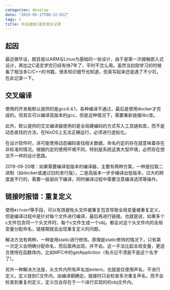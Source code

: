 ```yaml
---
categories: develop
date: "2019-05-17T08:32:01Z"
tags: C
title: 毕设遇到C语言相关记录
---
```


## 起因

最近做毕设，题目是以ARM与Linux为基础的一些设计，由于是第一次接触嵌入式设计，再加之C语言学完已经有快7年了，平时不怎么用。虽然当初刚学习的时候看了相当多C/C++的书籍，很多知识细节也知道，但真写起来还是遇了不少坑，在此记录一下。

<!--more-->

## 交叉编译

使用的开发板默认提供的是gcc4.4.1，各种编译不通过，最后是使用docker才完成的。但其实可以编译高版本的gcc，但是这种情况下，需要重新链接libc库。

此外，默认提供的交叉编译器使用的是全局硬编码的方式写入工具链和库，而不是动态查找的方法，在NixOS上无法正确运行，必须进行虚拟化。

在设计软件时，进可能使用动态编码查找相关数据，命名约定的存在就意味着存在非标准的情况。根据约定的使用环境不同，特别是系统这类大型环境，必然存在想法不一样的设计思路。

2019-09-20增：如果需要编译低版本的编译器，主要有两种方案，一种是拉取二进制（如docker或通过旧的发行版），二是高版本一步步编译出低版本，过大的跨度是不行的，需要一层层向下编译，同时编译过程中需要注意编译选项等操作。

## 链接时报错：重复定义

使用`#ifndef`等手段，可以有效避免头文件被重复包含导致全局变量被重复定义，但是编译过程中是针对每个文件进行编译，最后再进行链接。也就是说，如果多个c文件包含同一个头文件时，每个c文件生成一个obj，都会对这个头文件内的全局变量分配命名，链接期就会出现重复定义的问题。

解决方法有两种，一种是用static进行修饰。原理是static修饰的情况下，只有第一次定义会明确分配命名，而后面再出现，并不会。这一手法比起全局变量，更适合使用在函数体内，比如MFC中的getAppliction（有点记不清是不是这个名字了）。

另外一种解决方法是，头文件内所有声名加extern，也就是仅使用声名，不进行定义。定义放到C文件内，由编译期确定。链接时只会检查多次重复声名，而不会检查到重复的定义，定义仅会存在于一个进行实现的的obj文件内。

